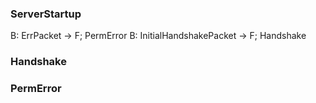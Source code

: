 




### ServerStartup

B: ErrPacket -> F; PermError
B: InitialHandshakePacket -> F; Handshake

### Handshake



### PermError